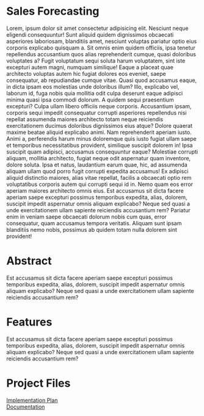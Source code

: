 <h1>Sales Forecasting</h1>
<p>Lorem, ipsum dolor sit amet consectetur adipisicing elit. Nesciunt neque eligendi consequuntur! Sunt aliquid quidem dignissimos obcaecati asperiores laboriosam, blanditiis amet, nesciunt voluptas pariatur optio eius corporis explicabo quisquam a.
Sit omnis enim quidem officiis, ipsa tenetur repellendus accusantium quos alias reprehenderit cumque, quasi doloribus voluptates a? Fugit voluptatum sequi soluta harum voluptatem, sint iste excepturi autem magni, numquam similique!
Eaque a placeat quae architecto voluptas autem hic fugiat dolores eos eveniet, saepe consequatur, ab repudiandae cumque vitae. Quasi quod accusamus eaque, in dicta ipsam eos molestias unde doloribus illum?
Illo, explicabo vel, laborum id, fuga nobis quia mollitia odit culpa deserunt eaque adipisci minima quasi ipsa commodi dolorum. A quidem sequi praesentium excepturi? Culpa ullam libero officiis neque corporis.
Accusantium ipsam, corporis sequi impedit consequatur corrupti asperiores repellendus nisi repellat assumenda maiores architecto totam neque reiciendis exercitationem ducimus doloribus dignissimos eius atque? Dolore quaerat maxime beatae aliquid explicabo animi.
Nam reprehenderit aperiam iusto. Animi a, perferendis harum minus doloremque quis iusto fugiat ullam saepe et temporibus necessitatibus provident, similique suscipit dolorem in! Ipsa suscipit quam adipisci, accusamus consequuntur eaque?
Molestiae corrupti aliquam, mollitia architecto, fugiat neque odit aspernatur quam inventore, dolore soluta. Ipsa et natus, laudantium earum quae, hic, ad assumenda aliquam ullam quod porro fugit corrupti expedita accusamus!
Ex adipisci aliquid distinctio maiores, alias vitae repellat, facilis a obcaecati optio rem voluptatibus corporis autem qui corrupti sequi id in. Nemo quam eos error aperiam maiores architecto omnis eius.
Est accusamus sit dicta facere aperiam saepe excepturi possimus temporibus expedita, alias, dolorem, suscipit impedit aspernatur omnis aliquam explicabo? Neque sed quasi a unde exercitationem ullam sapiente reiciendis accusantium rem?
Pariatur enim in veniam saepe obcaecati dolorum nobis cum quas, error consequatur, quam accusamus tempora veritatis. Aliquam sunt ipsam blanditiis nemo nobis, possimus ab quidem totam nulla dolorem sint provident!</p>

<h1>Abstract</h1>
Est accusamus sit dicta facere aperiam saepe excepturi possimus temporibus expedita, alias, dolorem, suscipit impedit aspernatur omnis aliquam explicabo? Neque sed quasi a unde exercitationem ullam sapiente reiciendis accusantium rem?

<h1>Features</h1>
Est accusamus sit dicta facere aperiam saepe excepturi possimus temporibus expedita, alias, dolorem, suscipit impedit aspernatur omnis aliquam explicabo? Neque sed quasi a unde exercitationem ullam sapiente reiciendis accusantium rem?


<h1>Project Files</h1>

<a href="https://github.com/AbdurRehman1234/AbdurRehman1234.github.io/blob/master/IMPLEMENTATION%20PLAN/Time%20Series%20Sale%20Forecasting_Plan.pdf">Implementation Plan</a><br>
<a href="https://github.com/AbdurRehman1234/AbdurRehman1234.github.io/blob/master/docs/TIme%20Series%20Sale%20Forecasting_Report.pdf">Documentation</a><br>
